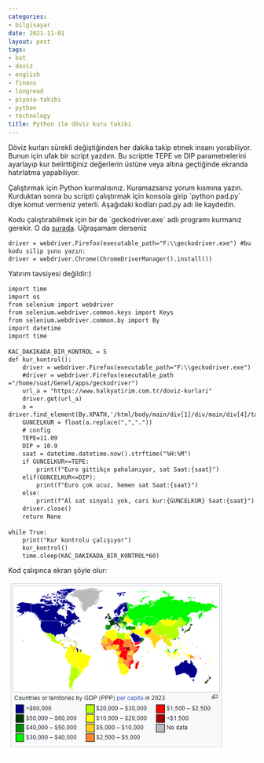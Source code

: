```yaml
---
categories:
- bilgisayar
date: 2021-11-01
layout: post
tags:
- bot
- doviz
- english
- finans
- longread
- piyasa-takibi
- python
- technology
title: Python ile döviz kuru takibi
---
```


Döviz kurları sürekli değiştiğinden her dakika takip etmek insanı yorabiliyor. Bunun için ufak bir script yazdım. Bu scriptte TEPE ve DIP parametrelerini ayarlayıp kur belirttiğiniz değerlerin üstüne veya altına geçtiğinde ekranda hatırlatma yapabiliyor.

Çalıştırmak için Python kurmalısınız. Kuramazsanız yorum kısmına yazın. Kurduktan sonra bu scripti çalıştırmak için konsola girip \`python pad.py\` diye komut vermeniz yeterli. Aşağıdaki kodları pad.py adı ile kaydedin.

Kodu çalıştırabilmek için bir de \`geckodriver.exe\` adlı programı kurmanız gerekir. O da [şurada](https://github.com/mozilla/geckodriver/releases). Uğraşamam derseniz

```
driver = webdriver.Firefox(executable_path="F:\\geckodriver.exe") #bu kodu silip şunu yazın:
driver = webdriver.Chrome(ChromeDriverManager().install())
```

Yatırım tavsiyesi değildir:)

```
import time
import os
from selenium import webdriver
from selenium.webdriver.common.keys import Keys
from selenium.webdriver.common.by import By
import datetime
import time

KAC_DAKIKADA_BIR_KONTROL = 5
def kur_kontrol():
    driver = webdriver.Firefox(executable_path="F:\\geckodriver.exe")
    #driver = webdriver.Firefox(executable_path ="/home/suat/Genel/apps/geckodriver")
    url_a = "https://www.halkyatirim.com.tr/doviz-kurlari"
    driver.get(url_a)
    a = driver.find_element(By.XPATH,'/html/body/main/div[1]/div/main/div[4]/table[1]/tbody/tr[12]/td[4]').text
    GUNCELKUR = float(a.replace(",","."))
    # config
    TEPE=11.09
    DIP = 10.9
    saat = datetime.datetime.now().strftime("%H:%M")
    if GUNCELKUR>=TEPE:
        print(f"Euro gittikçe pahalanıyor, sat Saat:{saat}")
    elif(GUNCELKUR<=DIP):
        print(f"Euro çok ucuz, hemen sat Saat:{saat}")
    else:
        print(f"Al sat sinyali yok, cari kur:{GUNCELKUR} Saat:{saat}")
    driver.close()
    return None

while True:
    print("Kur kontrolu çalışıyor")
    kur_kontrol()
    time.sleep(KAC_DAKIKADA_BIR_KONTROL*60)
```

Kod çalışınca ekran şöyle olur:

[![](/images/image.png)](https://suatatan.wordpress.com/wp-content/uploads/2021/11/image.png)
